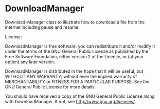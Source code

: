 # DownloadManager
Download-Manager class to illustrate how to download a file from the internet including pause and resume.

License:

DownloadManager is free software: you can redistribute it and/or modify it under the terms of the GNU General Public License as published by the Free Software Foundation, either version 2 of the License, or (at your option) any later version.

DownloadManager is distributed in the hope that it will be useful, but WITHOUT ANY WARRANTY; without even the implied warranty of MERCHANTABILITY or FITNESS FOR A PARTICULAR PURPOSE. See the GNU General Public License for more details.

You should have received a copy of the GNU General Public License along with DownloadManager. If not, see http://www.gnu.org/licenses/.
